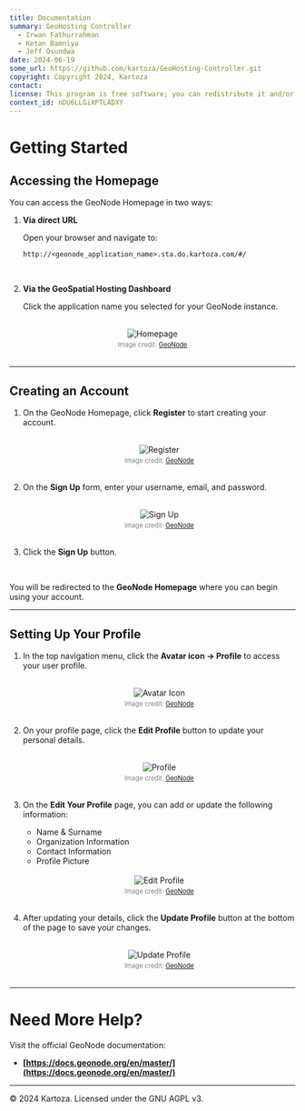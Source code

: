 ```yaml
---
title: Documentation
summary: GeoHosting Controller
  - Irwan Fathurrahman
  - Ketan Bamniya
  - Jeff Osundwa
date: 2024-06-19
some_url: https://github.com/kartoza/GeoHosting-Controller.git
copyright: Copyright 2024, Kartoza
contact:
license: This program is free software; you can redistribute it and/or modify it under the terms of the GNU Affero General Public License as published by the Free Software Foundation; either version 3 of the License, or (at your option) any later version.
context_id: nDU6LLGiXPTLADXY
---
```


# Getting Started

## Accessing the Homepage

You can access the GeoNode Homepage in two ways:

1. **Via direct URL**

     Open your browser and navigate to:

     ```
     http://<geonode_application_name>.sta.do.kartoza.com/#/
     ```

     <br>

2. **Via the GeoSpatial Hosting Dashboard**

     Click the application name you selected for your GeoNode instance.

<br>

<div style="text-align: center;">
  <img src="../img/geonode-img-5.png" alt="Homepage" width="auto">
  <div style="font-size: 0.8em; color: gray; margin-top: 4px;">
    Image credit: <a href="https://geonode.org/" target="_blank">GeoNode</a>
  </div>
</div>

<br>

---

## Creating an Account

1. On the GeoNode Homepage, click **Register** to start creating your account.

     <br>
  
     <div style="text-align: center;">
      <img src="../img/geonode-img-6.png" alt="Register" width=auto>
      <div style="font-size: 0.8em; color: gray; margin-top: 4px;">
      Image credit: <a href="https://geonode.org/" target="_blank">GeoNode</a>
      </div>
     </div>
     
     <br>

2. On the **Sign Up** form, enter your username, email, and password.

     <br>

     <div style="text-align: center;">
      <img src="../img/geonode-img-7.png" alt="Sign Up" width=auto>
      <div style="font-size: 0.8em; color: gray; margin-top: 4px;">
      Image credit: <a href="https://geonode.org/" target="_blank">GeoNode</a>
      </div>
     </div>

     <br>

3. Click the **Sign Up** button.

     <br>

You will be redirected to the **GeoNode Homepage** where you can begin using your account.

---

## Setting Up Your Profile

1. In the top navigation menu, click the **Avatar icon → Profile** to access your user profile.

     <br>

     <div style="text-align: center;">
      <img src="../img/geonode-img-8.png" alt="Avatar Icon" width=auto>
      <div style="font-size: 0.8em; color: gray; margin-top: 4px;">
      Image credit: <a href="https://geonode.org/" target="_blank">GeoNode</a>
      </div>
     </div>

     <br>

2. On your profile page, click the **Edit Profile** button to update your personal details.

     <br>

     <div style="text-align: center;">
      <img src="../img/geonode-img-9.png" alt="Profile" width=auto>
      <div style="font-size: 0.8em; color: gray; margin-top: 4px;">
      Image credit: <a href="https://geonode.org/" target="_blank">GeoNode</a>
      </div>
     </div>

     <br>

3. On the **Edit Your Profile** page, you can add or update the following information:

     - Name & Surname
     - Organization Information
     - Contact Information
     - Profile Picture

     <br>

     <div style="text-align: center;">
      <img src="../img/geonode-img-10.png" alt="Edit Profile" width=auto>
      <div style="font-size: 0.8em; color: gray; margin-top: 4px;">
      Image credit: <a href="https://geonode.org/" target="_blank">GeoNode</a>
      </div>
     </div>

     <br>

4. After updating your details, click the **Update Profile** button at the bottom of the page to save your changes.

     <br>

     <div style="text-align: center;">
      <img src="../img/geonode-img-11.png" alt="Update Profile" width=auto>
      <div style="font-size: 0.8em; color: gray; margin-top: 4px;">
      Image credit: <a href="https://geonode.org/" target="_blank">GeoNode</a>
      </div>
     </div>

     <br>

---

# Need More Help?

Visit the official GeoNode documentation:

- **[https://docs.geonode.org/en/master/](https://docs.geonode.org/en/master/)**

---

© 2024 Kartoza. Licensed under the GNU AGPL v3.